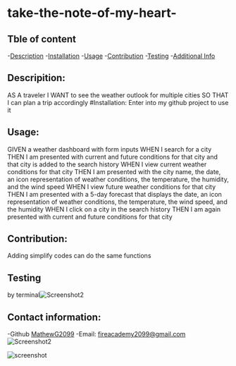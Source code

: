 # take-the-note-of-my-heart-

## Tble of content
  -[Description](#description)
  -[Installation](#installation)
  -[Usage](#usage)
  -[Contribution](#contribution)
  -[Testing](#testing)
  -[Additional Info](#additional-info)

  ## Descripition:
 AS A traveler
I WANT to see the weather outlook for multiple cities
SO THAT I can plan a trip accordingly
  #Installation:
  Enter into my github project to use it
  ## Usage:
 GIVEN a weather dashboard with form inputs
WHEN I search for a city
THEN I am presented with current and future conditions for that city and that city is added to the search history
WHEN I view current weather conditions for that city
THEN I am presented with the city name, the date, an icon representation of weather conditions, the temperature, the humidity, and the wind speed
WHEN I view future weather conditions for that city
THEN I am presented with a 5-day forecast that displays the date, an icon representation of weather conditions, the temperature, the wind speed, and the humidity
WHEN I click on a city in the search history
THEN I am again presented with current and future conditions for that city
  ## Contribution:
  Adding simplify codes can do the same functions 
  ## Testing
  by terminal![Screenshot2](https://github.com/MathewG2099/take-the-note-of-my-heart-/assets/160433914/99d38972-4096-416f-8548-75f2c3ea4f69)

  ## Contact information:
 -Github [MathewG2099](htpps://github.com/MathewG2099)
 -Email: [fireacademy2099@gmail.com](mailto:user@example.com)
 ![Screenshot2](https://github.com/MathewG2099/take-the-note-of-my-heart-/assets/160433914/50c43ba7-e283-47e0-9372-364d8ced11c2)

![screenshot](https://github.com/MathewG2099/take-the-note-of-my-heart-/assets/160433914/6e095d7d-f675-4ef6-ba32-48d8dc5557f6)

